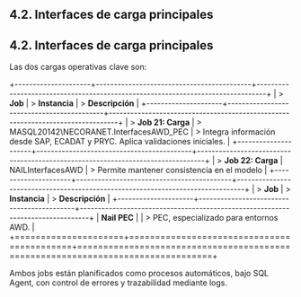 ## 4.2. Interfaces de carga principales

## 4.2. Interfaces de carga principales

Las dos cargas operativas clave son:

+---------------------+-------------------------------------------+--------------------------------------------------------------------------------+
| > **Job**           | > **Instancia**                           | > **Descripción**                                                              |
+---------------------+-------------------------------------------+--------------------------------------------------------------------------------+
| > **Job 21: Carga** | > MASQL20142\\NECORANET.InterfacesAWD_PEC | > Integra información desde SAP, ECADAT y PRYC. Aplica validaciones iniciales. |
+---------------------+-------------------------------------------+--------------------------------------------------------------------------------+
| > **Job 22: Carga** | NAILInterfacesAWD                         | > Permite mantener consistencia en el modelo                                   |
+---------------------+-------------------------------------------+--------------------------------------------------------------------------------+
| > **Job**           | > **Instancia**                           | > **Descripción**                                                              |
+---------------------+-------------------------------------------+--------------------------------------------------------------------------------+
| **Nail PEC**        |                                           | > PEC, especializado para entornos AWD.                                        |
+=====================+===========================================+================================================================================+

Ambos jobs están planificados como procesos automáticos, bajo SQL Agent, con control de errores y trazabilidad mediante logs.
